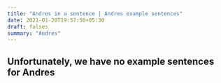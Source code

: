 ```yaml
---
title: "Andres in a sentence | Andres example sentences"
date: 2021-01-20T19:57:50+05:30
draft: falses
summary: "Andres"
---
```

## Unfortunately, we have no example sentences for Andres                 
